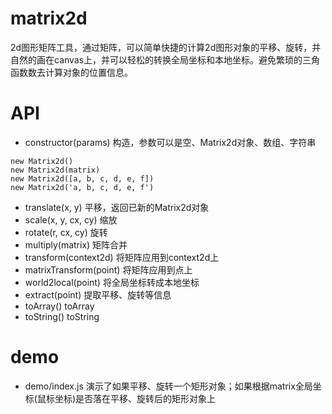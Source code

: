 # matrix2d
2d图形矩阵工具，通过矩阵，可以简单快捷的计算2d图形对象的平移、旋转，并自然的画在canvas上，并可以轻松的转换全局坐标和本地坐标。避免繁琐的三角函数数去计算对象的位置信息。


# API

* constructor(params) 构造，参数可以是空、Matrix2d对象、数组、字符串

```
new Matrix2d()
new Matrix2d(matrix)
new Matrix2d([a, b, c, d, e, f])
new Matrix2d('a, b, c, d, e, f')
```

* translate(x, y) 平移，返回已新的Matrix2d对象
* scale(x, y, cx, cy) 缩放
* rotate(r, cx, cy) 旋转
* multiply(matrix) 矩阵合并
* transform(context2d) 将矩阵应用到context2d上
* matrixTransform(point) 将矩阵应用到点上
* world2local(point) 将全局坐标转成本地坐标
* extract(point) 提取平移、旋转等信息
* toArray() toArray
* toString() toString

# demo

* demo/index.js 演示了如果平移、旋转一个矩形对象；如果根据matrix全局坐标(鼠标坐标)是否落在平移、旋转后的矩形对象上
